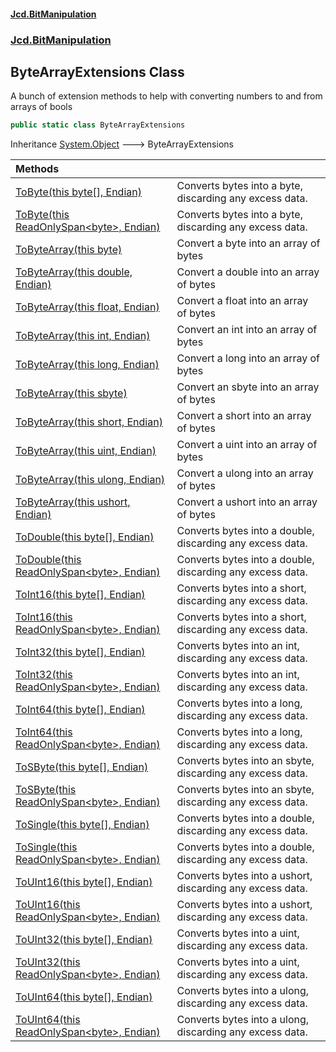 #### [Jcd.BitManipulation](index.md 'index')
### [Jcd.BitManipulation](Jcd.BitManipulation.md 'Jcd.BitManipulation')

## ByteArrayExtensions Class

A bunch of extension methods to help with converting numbers to and from arrays of bools

```csharp
public static class ByteArrayExtensions
```

Inheritance [System.Object](https://docs.microsoft.com/en-us/dotnet/api/System.Object 'System.Object') &#129106; ByteArrayExtensions

| Methods                                                                                                                                                                                                                                                                         |                                                           |
|:--------------------------------------------------------------------------------------------------------------------------------------------------------------------------------------------------------------------------------------------------------------------------------|:----------------------------------------------------------|
| [ToByte(this byte[], Endian)](Jcd.BitManipulation.ByteArrayExtensions.ToByte(thisbyte[],Jcd.BitManipulation.Endian).md 'Jcd.BitManipulation.ByteArrayExtensions.ToByte(this byte[], Jcd.BitManipulation.Endian)')                                                               | Converts bytes into a byte, discarding any excess data.   |
| [ToByte(this ReadOnlySpan&lt;byte&gt;, Endian)](Jcd.BitManipulation.ByteArrayExtensions.ToByte(thisSystem.ReadOnlySpan_byte_,Jcd.BitManipulation.Endian).md 'Jcd.BitManipulation.ByteArrayExtensions.ToByte(this System.ReadOnlySpan<byte>, Jcd.BitManipulation.Endian)')       | Converts bytes into a byte, discarding any excess data.   |
| [ToByteArray(this byte)](Jcd.BitManipulation.ByteArrayExtensions.ToByteArray(thisbyte).md 'Jcd.BitManipulation.ByteArrayExtensions.ToByteArray(this byte)')                                                                                                                     | Convert a byte into an array of bytes                     |
| [ToByteArray(this double, Endian)](Jcd.BitManipulation.ByteArrayExtensions.ToByteArray(thisdouble,Jcd.BitManipulation.Endian).md 'Jcd.BitManipulation.ByteArrayExtensions.ToByteArray(this double, Jcd.BitManipulation.Endian)')                                                | Convert a double into an array of bytes                   |
| [ToByteArray(this float, Endian)](Jcd.BitManipulation.ByteArrayExtensions.ToByteArray(thisfloat,Jcd.BitManipulation.Endian).md 'Jcd.BitManipulation.ByteArrayExtensions.ToByteArray(this float, Jcd.BitManipulation.Endian)')                                                   | Convert a float into an array of bytes                    |
| [ToByteArray(this int, Endian)](Jcd.BitManipulation.ByteArrayExtensions.ToByteArray(thisint,Jcd.BitManipulation.Endian).md 'Jcd.BitManipulation.ByteArrayExtensions.ToByteArray(this int, Jcd.BitManipulation.Endian)')                                                         | Convert an int into an array of bytes                     |
| [ToByteArray(this long, Endian)](Jcd.BitManipulation.ByteArrayExtensions.ToByteArray(thislong,Jcd.BitManipulation.Endian).md 'Jcd.BitManipulation.ByteArrayExtensions.ToByteArray(this long, Jcd.BitManipulation.Endian)')                                                      | Convert a long into an array of bytes                     |
| [ToByteArray(this sbyte)](Jcd.BitManipulation.ByteArrayExtensions.ToByteArray(thissbyte).md 'Jcd.BitManipulation.ByteArrayExtensions.ToByteArray(this sbyte)')                                                                                                                  | Convert an sbyte into an array of bytes                   |
| [ToByteArray(this short, Endian)](Jcd.BitManipulation.ByteArrayExtensions.ToByteArray(thisshort,Jcd.BitManipulation.Endian).md 'Jcd.BitManipulation.ByteArrayExtensions.ToByteArray(this short, Jcd.BitManipulation.Endian)')                                                   | Convert a short into an array of bytes                    |
| [ToByteArray(this uint, Endian)](Jcd.BitManipulation.ByteArrayExtensions.ToByteArray(thisuint,Jcd.BitManipulation.Endian).md 'Jcd.BitManipulation.ByteArrayExtensions.ToByteArray(this uint, Jcd.BitManipulation.Endian)')                                                      | Convert a uint into an array of bytes                     |
| [ToByteArray(this ulong, Endian)](Jcd.BitManipulation.ByteArrayExtensions.ToByteArray(thisulong,Jcd.BitManipulation.Endian).md 'Jcd.BitManipulation.ByteArrayExtensions.ToByteArray(this ulong, Jcd.BitManipulation.Endian)')                                                   | Convert a ulong into an array of bytes                    |
| [ToByteArray(this ushort, Endian)](Jcd.BitManipulation.ByteArrayExtensions.ToByteArray(thisushort,Jcd.BitManipulation.Endian).md 'Jcd.BitManipulation.ByteArrayExtensions.ToByteArray(this ushort, Jcd.BitManipulation.Endian)')                                                | Convert a ushort into an array of bytes                   |
| [ToDouble(this byte[], Endian)](Jcd.BitManipulation.ByteArrayExtensions.ToDouble(thisbyte[],Jcd.BitManipulation.Endian).md 'Jcd.BitManipulation.ByteArrayExtensions.ToDouble(this byte[], Jcd.BitManipulation.Endian)')                                                         | Converts bytes into a double, discarding any excess data. |
| [ToDouble(this ReadOnlySpan&lt;byte&gt;, Endian)](Jcd.BitManipulation.ByteArrayExtensions.ToDouble(thisSystem.ReadOnlySpan_byte_,Jcd.BitManipulation.Endian).md 'Jcd.BitManipulation.ByteArrayExtensions.ToDouble(this System.ReadOnlySpan<byte>, Jcd.BitManipulation.Endian)') | Converts bytes into a double, discarding any excess data. |
| [ToInt16(this byte[], Endian)](Jcd.BitManipulation.ByteArrayExtensions.ToInt16(thisbyte[],Jcd.BitManipulation.Endian).md 'Jcd.BitManipulation.ByteArrayExtensions.ToInt16(this byte[], Jcd.BitManipulation.Endian)')                                                            | Converts bytes into a short, discarding any excess data.  |
| [ToInt16(this ReadOnlySpan&lt;byte&gt;, Endian)](Jcd.BitManipulation.ByteArrayExtensions.ToInt16(thisSystem.ReadOnlySpan_byte_,Jcd.BitManipulation.Endian).md 'Jcd.BitManipulation.ByteArrayExtensions.ToInt16(this System.ReadOnlySpan<byte>, Jcd.BitManipulation.Endian)')    | Converts bytes into a short, discarding any excess data.  |
| [ToInt32(this byte[], Endian)](Jcd.BitManipulation.ByteArrayExtensions.ToInt32(thisbyte[],Jcd.BitManipulation.Endian).md 'Jcd.BitManipulation.ByteArrayExtensions.ToInt32(this byte[], Jcd.BitManipulation.Endian)')                                                            | Converts bytes into an int, discarding any excess data.   |
| [ToInt32(this ReadOnlySpan&lt;byte&gt;, Endian)](Jcd.BitManipulation.ByteArrayExtensions.ToInt32(thisSystem.ReadOnlySpan_byte_,Jcd.BitManipulation.Endian).md 'Jcd.BitManipulation.ByteArrayExtensions.ToInt32(this System.ReadOnlySpan<byte>, Jcd.BitManipulation.Endian)')    | Converts bytes into an int, discarding any excess data.   |
| [ToInt64(this byte[], Endian)](Jcd.BitManipulation.ByteArrayExtensions.ToInt64(thisbyte[],Jcd.BitManipulation.Endian).md 'Jcd.BitManipulation.ByteArrayExtensions.ToInt64(this byte[], Jcd.BitManipulation.Endian)')                                                            | Converts bytes into a long, discarding any excess data.   |
| [ToInt64(this ReadOnlySpan&lt;byte&gt;, Endian)](Jcd.BitManipulation.ByteArrayExtensions.ToInt64(thisSystem.ReadOnlySpan_byte_,Jcd.BitManipulation.Endian).md 'Jcd.BitManipulation.ByteArrayExtensions.ToInt64(this System.ReadOnlySpan<byte>, Jcd.BitManipulation.Endian)')    | Converts bytes into a long, discarding any excess data.   |
| [ToSByte(this byte[], Endian)](Jcd.BitManipulation.ByteArrayExtensions.ToSByte(thisbyte[],Jcd.BitManipulation.Endian).md 'Jcd.BitManipulation.ByteArrayExtensions.ToSByte(this byte[], Jcd.BitManipulation.Endian)')                                                            | Converts bytes into an sbyte, discarding any excess data. |
| [ToSByte(this ReadOnlySpan&lt;byte&gt;, Endian)](Jcd.BitManipulation.ByteArrayExtensions.ToSByte(thisSystem.ReadOnlySpan_byte_,Jcd.BitManipulation.Endian).md 'Jcd.BitManipulation.ByteArrayExtensions.ToSByte(this System.ReadOnlySpan<byte>, Jcd.BitManipulation.Endian)')    | Converts bytes into an sbyte, discarding any excess data. |
| [ToSingle(this byte[], Endian)](Jcd.BitManipulation.ByteArrayExtensions.ToSingle(thisbyte[],Jcd.BitManipulation.Endian).md 'Jcd.BitManipulation.ByteArrayExtensions.ToSingle(this byte[], Jcd.BitManipulation.Endian)')                                                         | Converts bytes into a double, discarding any excess data. |
| [ToSingle(this ReadOnlySpan&lt;byte&gt;, Endian)](Jcd.BitManipulation.ByteArrayExtensions.ToSingle(thisSystem.ReadOnlySpan_byte_,Jcd.BitManipulation.Endian).md 'Jcd.BitManipulation.ByteArrayExtensions.ToSingle(this System.ReadOnlySpan<byte>, Jcd.BitManipulation.Endian)') | Converts bytes into a double, discarding any excess data. |
| [ToUInt16(this byte[], Endian)](Jcd.BitManipulation.ByteArrayExtensions.ToUInt16(thisbyte[],Jcd.BitManipulation.Endian).md 'Jcd.BitManipulation.ByteArrayExtensions.ToUInt16(this byte[], Jcd.BitManipulation.Endian)')                                                         | Converts bytes into a ushort, discarding any excess data. |
| [ToUInt16(this ReadOnlySpan&lt;byte&gt;, Endian)](Jcd.BitManipulation.ByteArrayExtensions.ToUInt16(thisSystem.ReadOnlySpan_byte_,Jcd.BitManipulation.Endian).md 'Jcd.BitManipulation.ByteArrayExtensions.ToUInt16(this System.ReadOnlySpan<byte>, Jcd.BitManipulation.Endian)') | Converts bytes into a ushort, discarding any excess data. |
| [ToUInt32(this byte[], Endian)](Jcd.BitManipulation.ByteArrayExtensions.ToUInt32(thisbyte[],Jcd.BitManipulation.Endian).md 'Jcd.BitManipulation.ByteArrayExtensions.ToUInt32(this byte[], Jcd.BitManipulation.Endian)')                                                         | Converts bytes into a uint, discarding any excess data.   |
| [ToUInt32(this ReadOnlySpan&lt;byte&gt;, Endian)](Jcd.BitManipulation.ByteArrayExtensions.ToUInt32(thisSystem.ReadOnlySpan_byte_,Jcd.BitManipulation.Endian).md 'Jcd.BitManipulation.ByteArrayExtensions.ToUInt32(this System.ReadOnlySpan<byte>, Jcd.BitManipulation.Endian)') | Converts bytes into a uint, discarding any excess data.   |
| [ToUInt64(this byte[], Endian)](Jcd.BitManipulation.ByteArrayExtensions.ToUInt64(thisbyte[],Jcd.BitManipulation.Endian).md 'Jcd.BitManipulation.ByteArrayExtensions.ToUInt64(this byte[], Jcd.BitManipulation.Endian)')                                                         | Converts bytes into a ulong, discarding any excess data.  |
| [ToUInt64(this ReadOnlySpan&lt;byte&gt;, Endian)](Jcd.BitManipulation.ByteArrayExtensions.ToUInt64(thisSystem.ReadOnlySpan_byte_,Jcd.BitManipulation.Endian).md 'Jcd.BitManipulation.ByteArrayExtensions.ToUInt64(this System.ReadOnlySpan<byte>, Jcd.BitManipulation.Endian)') | Converts bytes into a ulong, discarding any excess data.  |
